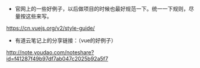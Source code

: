 -	官网上的一些好例子，以后做项目的时候也最好规范一下。统一一下规则，尽量按这些来写。

https://cn.vuejs.org/v2/style-guide/

-	有道云笔记上的分享链接：（vue的好例子）

http://note.youdao.com/noteshare?id=f41287f49b97df7ab047c2025b92a5f7
